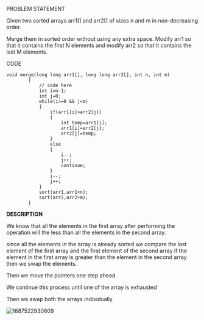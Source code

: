 PROBLEM STATEMENT 

Given two sorted arrays arr1[] and arr2[] of sizes n and m in non-decreasing order.

Merge them in sorted order without using any extra space. Modify arr1 so that it contains the first N elements and modify arr2 so that it contains the last M elements.

CODE
```
void merge(long long arr1[], long long arr2[], int n, int m) 
        { 
            // code here 
            int i=n-1;
            int j=0;
            while(i>=0 && j<m)
            {
                if(arr1[i]>arr2[j])
                {
                    int temp=arr1[i];
                    arr1[i]=arr2[j];
                    arr2[j]=temp;
                }
                else
                {
                    i--;
                    j++;
                    continue;
                }
                i--;
                j++;
            }
            sort(arr1,arr1+n);
            sort(arr2,arr2+m);
        }
```

**DESCRIPTION**

We know that all the elements in the first array after performing the operation will the less than all the elements in the second array.

since all the elements in the array is already sorted we compare the last element of the first array and the first element of the second array if the element in the first array is greater than the element in the second array then we swap the elements.

Then we move the pointers one step ahead .

We continue this process until one of the array is exhausted 

Then we swap both the arrays individually 

![1687522930609](https://github.com/Chaithra007/Practice-/assets/107351787/e8896913-a5d2-49e3-a404-9e4275de0484)
